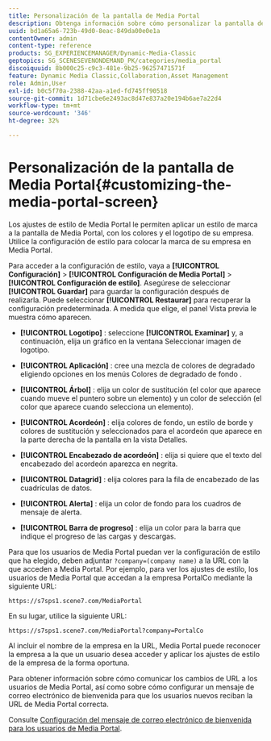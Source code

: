```yaml
---
title: Personalización de la pantalla de Media Portal
description: Obtenga información sobre cómo personalizar la pantalla de Media Portal en Adobe Dynamic Media Classic.
uuid: bd1a65a6-723b-49d0-8eac-849da00e0e1a
contentOwner: admin
content-type: reference
products: SG_EXPERIENCEMANAGER/Dynamic-Media-Classic
geptopics: SG_SCENESEVENONDEMAND_PK/categories/media_portal
discoiquuid: 8b000c25-c9c3-481e-9b25-96257471571f
feature: Dynamic Media Classic,Collaboration,Asset Management
role: Admin,User
exl-id: b0c5f70a-2388-42aa-a1ed-fd745ff90518
source-git-commit: 1d71cbe6e2493ac8d47e837a20e194b6ae7a22d4
workflow-type: tm+mt
source-wordcount: '346'
ht-degree: 32%

---
```


# Personalización de la pantalla de Media Portal{#customizing-the-media-portal-screen}

Los ajustes de estilo de Media Portal le permiten aplicar un estilo de marca a la pantalla de Media Portal, con los colores y el logotipo de su empresa. Utilice la configuración de estilo para colocar la marca de su empresa en Media Portal.

Para acceder a la configuración de estilo, vaya a **[!UICONTROL Configuración]** > **[!UICONTROL Configuración de Media Portal]** > **[!UICONTROL Configuración de estilo]**. Asegúrese de seleccionar **[!UICONTROL Guardar]** para guardar la configuración después de realizarla. Puede seleccionar **[!UICONTROL Restaurar]** para recuperar la configuración predeterminada. A medida que elige, el panel Vista previa le muestra cómo aparecen.

* **[!UICONTROL Logotipo]** : seleccione  **[!UICONTROL Examinar]** y, a continuación, elija un gráfico en la ventana Seleccionar imagen de logotipo.

* **[!UICONTROL Aplicación]** : cree una mezcla de colores de degradado eligiendo opciones en los menús Colores de degradado de fondo .

* **[!UICONTROL Árbol]** : elija un color de sustitución (el color que aparece cuando mueve el puntero sobre un elemento) y un color de selección (el color que aparece cuando selecciona un elemento).

* **[!UICONTROL Acordeón]** : elija colores de fondo, un estilo de borde y colores de sustitución y seleccionados para el acordeón que aparece en la parte derecha de la pantalla en la vista Detalles.

* **[!UICONTROL Encabezado de acordeón]** : elija si quiere que el texto del encabezado del acordeón aparezca en negrita.

* **[!UICONTROL Datagrid]** : elija colores para la fila de encabezado de las cuadrículas de datos.

* **[!UICONTROL Alerta]** : elija un color de fondo para los cuadros de mensaje de alerta.

* **[!UICONTROL Barra de progreso]** : elija un color para la barra que indique el progreso de las cargas y descargas.

Para que los usuarios de Media Portal puedan ver la configuración de estilo que ha elegido, deben adjuntar `?company=(company name)` a la URL con la que acceden a Media Portal. Por ejemplo, para ver los ajustes de estilo, los usuarios de Media Portal que accedan a la empresa PortalCo mediante la siguiente URL:

`https://s7sps1.scene7.com/MediaPortal`

En su lugar, utilice la siguiente URL:

`https://s7sps1.scene7.com/MediaPortal?company=PortalCo`

Al incluir el nombre de la empresa en la URL, Media Portal puede reconocer la empresa a la que un usuario desea acceder y aplicar los ajustes de estilo de la empresa de la forma oportuna.

Para obtener información sobre cómo comunicar los cambios de URL a los usuarios de Media Portal, así como sobre cómo configurar un mensaje de correo electrónico de bienvenida para que los usuarios nuevos reciban la URL de Media Portal correcta.

Consulte [Configuración del mensaje de correo electrónico de bienvenida para los usuarios de Media Portal](adding-media-portal-users.md#setting_up_the_welcome_e_mail_message_for_media_portal_users).
